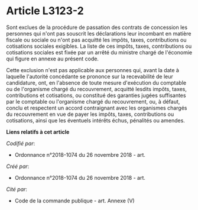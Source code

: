 # Article L3123-2

Sont exclues de la procédure de passation des contrats de concession les personnes qui n'ont pas souscrit les déclarations
leur incombant en matière fiscale ou sociale ou n'ont pas acquitté les impôts, taxes, contributions ou cotisations sociales
exigibles. La liste de ces impôts, taxes, contributions ou cotisations sociales est fixée par un arrêté du ministre chargé de
l'économie qui figure en annexe au présent code.

Cette exclusion n'est pas applicable aux personnes qui, avant la date à laquelle l'autorité concédante se prononce sur la
recevabilité de leur candidature, ont, en l'absence de toute mesure d'exécution du comptable ou de l'organisme chargé du
recouvrement, acquitté lesdits impôts, taxes, contributions et cotisations, ou constitué des garanties jugées suffisantes par
le comptable ou l'organisme chargé du recouvrement, ou, à défaut, conclu et respectent un accord contraignant avec les
organismes chargés du recouvrement en vue de payer les impôts, taxes, contributions ou cotisations, ainsi que les éventuels
intérêts échus, pénalités ou amendes.

**Liens relatifs à cet article**

_Codifié par_:

  - Ordonnance n°2018-1074 du 26 novembre 2018 - art.

_Créé par_:

  - Ordonnance n°2018-1074 du 26 novembre 2018 - art.

_Cité par_:

  - Code de la commande publique - art. Annexe (V)
